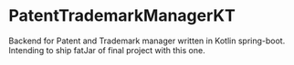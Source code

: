 # PatentTrademarkManagerKT
Backend for Patent and Trademark manager written in Kotlin spring-boot. Intending to ship fatJar of final project with this one.

  
